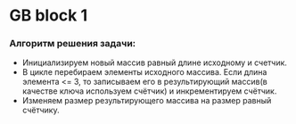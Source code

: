 # GB block 1
### Алгоритм решения задачи:
 - Инициализируем новый массив равный длине исходному и счетчик.
 - В цикле перебираем элементы исходного массива. Если длина элемента <= 3, то записываем его в результирующий массив(в качестве ключа используем счётчик) и инкрементируем счётчик.
 - Изменяем размер результирующего массива на размер равный счётчику.